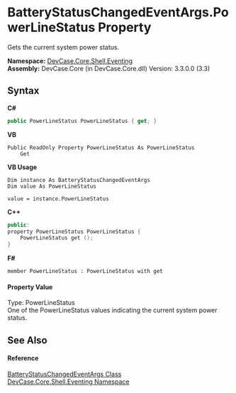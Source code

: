 # BatteryStatusChangedEventArgs.PowerLineStatus Property 
 

Gets the current system power status.

**Namespace:**&nbsp;<a href="N_DevCase_Core_Shell_Eventing">DevCase.Core.Shell.Eventing</a><br />**Assembly:**&nbsp;DevCase.Core (in DevCase.Core.dll) Version: 3.3.0.0 (3.3)

## Syntax

**C#**<br />
``` C#
public PowerLineStatus PowerLineStatus { get; }
```

**VB**<br />
``` VB
Public ReadOnly Property PowerLineStatus As PowerLineStatus
	Get
```

**VB Usage**<br />
``` VB Usage
Dim instance As BatteryStatusChangedEventArgs
Dim value As PowerLineStatus

value = instance.PowerLineStatus

```

**C++**<br />
``` C++
public:
property PowerLineStatus PowerLineStatus {
	PowerLineStatus get ();
}
```

**F#**<br />
``` F#
member PowerLineStatus : PowerLineStatus with get

```


#### Property Value
Type: PowerLineStatus<br />One of the PowerLineStatus values indicating the current system power status.

## See Also


#### Reference
<a href="T_DevCase_Core_Shell_Eventing_BatteryStatusChangedEventArgs">BatteryStatusChangedEventArgs Class</a><br /><a href="N_DevCase_Core_Shell_Eventing">DevCase.Core.Shell.Eventing Namespace</a><br />